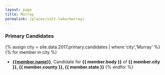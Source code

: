 ```yaml
---
layout: page
title: Murray
permalink: /places/salt-lake/murray/
---
```


### Primary Candidates
{% assign city = site.data.2017.primary.candidates | where:'city','Murray' %}
{% for member in city  %}
- <strong>[{{member.name}}](/../people/{{member.id}})</strong>, Candidate for <strong>{{ member.body }}</strong> of <strong>{{ member.city }}, {{ member.county }}, {{ member.state }}</strong>
{% endfor %}
